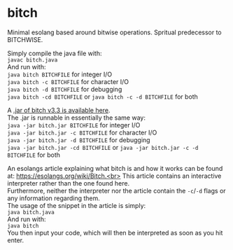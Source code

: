 # bitch
Minimal esolang based around bitwise operations. Spritual predecessor to BITCHWISE.

Simply compile the java file with:<br>
`javac bitch.java`<br>
And run with:<br>
`java bitch BITCHFILE` for integer I/O<br>
`java bitch -c BITCHFILE` for character I/O<br>
`java bitch -d BITCHFILE` for debugging<br>
`java bitch -cd BITCHFILE` or `java bitch -c -d BITCHFILE` for both

A [.jar of bitch v3.3 is available here](https://github.com/Helen0903/bitch/releases/download/v3.3/bitch.jar).<br>
The .jar is runnable in essentially the same way:<br>
`java -jar bitch.jar BITCHFILE` for integer I/O<br>
`java -jar bitch.jar -c BITCHFILE` for character I/O<br>
`java -jar bitch.jar -d BITCHFILE` for debugging<br>
`java -jar bitch.jar -cd BITCHFILE` or `java -jar bitch.jar -c -d BITCHFILE` for both

An esolangs article explaining what bitch is and how it works can be found at: https://esolangs.org/wiki/Bitch.<br>
This article contains an interactive interpreter rather than the one found here.<br>
Furthermore, neither the interpreter nor the article contain the `-c`/`-d` flags or any information regarding them.<br>
The usage of the snippet in the article is simply:<br>
`java bitch.java`<br>
And run with:<br>
`java bitch`<br>
You then input your code, which will then be interpreted as soon as you hit enter.
